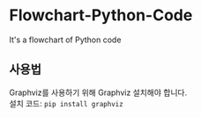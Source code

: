 # Flowchart-Python-Code
It's a flowchart of Python code

## 사용법
Graphviz를 사용하기 위해 Graphviz 설치해야 합니다. <br>설치 코드: `pip install graphviz`
